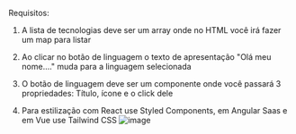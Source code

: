 Requisitos:

1) A lista de tecnologias deve ser um array onde no HTML você irá fazer um map para listar

2) Ao clicar no botão de linguagem  o texto de apresentação "Olá meu nome...." muda para
a linguagem selecionada

3) O botão de linguagem  deve ser um componente onde você passará 3 propriedades: Título,
ícone e o click dele

4) Para estilização com React use Styled Components, em Angular Saas e em Vue use Tailwind
CSS
![image](https://user-images.githubusercontent.com/98665329/203875715-9707451e-9bcc-4114-8f6e-46ac27a5ef2f.png)
